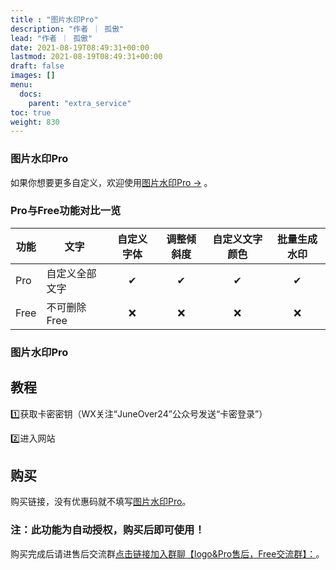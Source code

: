 ```yaml
---
title : "图片水印Pro"
description: "作者 ｜ 孤傲"
lead: "作者 ｜ 孤傲"
date: 2021-08-19T08:49:31+00:00
lastmod: 2021-08-19T08:49:31+00:00
draft: false 
images: []
menu:
  docs:
    parent: "extra_service"
toc: true
weight: 830
---
```


### 图片水印Pro

如果你想要更多自定义，欢迎使用[图片水印Pro →](https://skin.gushao.club/docs/extra_service/SkinWaterPro/) 。

### Pro与Free功能对比一览

| 功能 |     文字    | 自定义字体 | 调整倾斜度 | 自定义文字颜色 | 批量生成水印 |
| --- | -------------  |:--:|:--:|:--:|:--:|
| Pro |   自定义全部文字 | ✔ | ✔ | ✔ | ✔ |
| Free | 不可删除Free | ❌ | ❌ | ❌ | ❌ |

### 图片水印Pro

## 教程

1️⃣获取卡密密钥（WX关注“JuneOver24”公众号发送“卡密登录”）

2️⃣进入网站

## 购买

购买链接，没有优惠码就不填写[图片水印Pro](https://shop.gushao.club/buy/20)。

### 注：此功能为自动授权，购买后即可使用！

购买完成后请进售后交流群[点击链接加入群聊【logo&Pro售后，Free交流群】：](https://qm.qq.com/q/BrPUdXGm6Q)。
